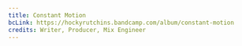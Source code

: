 ```yaml
---
title: Constant Motion
bcLink: https://hockyrutchins.bandcamp.com/album/constant-motion
credits: Writer, Producer, Mix Engineer
---
```

